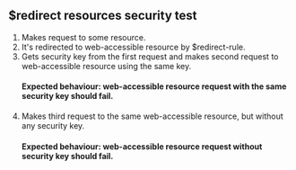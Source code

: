 ## $redirect resources security test

1. Makes request to some resource.
2. It's redirected to web-accessible resource by $redirect-rule.
3. Gets security key from the first request and makes second request to web-accessible resource using the same key.
   #### Expected behaviour: web-accessible resource request with the same security key should fail.
4. Makes third request to the same web-accessible resource, but without any security key.
   #### Expected behaviour: web-accessible resource request without security key should fail.

